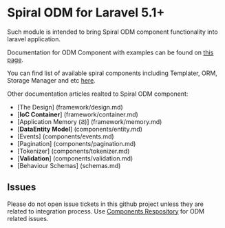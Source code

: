 # Spiral ODM for Laravel 5.1+
Such module is intended to bring Spiral ODM component functionality into laravel application.

Documentation for ODM Component with examples can be found on [this page](https://github.com/spiral/guide/blob/master/odm/overview.md).

You can find list of available spiral components including Templater, ORM, Storage Manager and etc [here](https://github.com/spiral/components).

Other documentation articles realted to Spiral ODM component:
* [The Design] (framework/design.md) 
* [**IoC Container**] (framework/container.md)
* [Application Memory (&#1000;)] (framework/memory.md)
* [**DataEntity Model**] (components/entity.md)
* [Events] (components/events.md)
* [Pagination] (components/pagination.md)
* [Tokenizer] (components/tokenizer.md)
* [**Validation**] (components/validation.md)
* [Behaviour Schemas] (schemas.md)

## Issues
Please do not open issue tickets in this github project unless they are related to integration process. Use [Components Respository](https://github.com/spiral/components) for ODM related issues.
